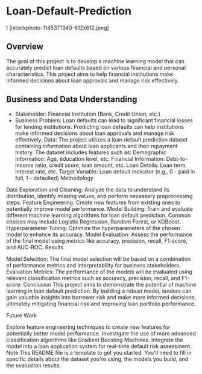 # Loan-Default-Prediction
! [istockphoto-1145371340-612x612.jpeg]

## Overview
The goal of this project is to develop a machine learning model that can accurately predict loan defaults based on various financial and personal characteristics. This project aims to help financial institutions make informed decisions about loan approvals and manage risk effectively.

## Business and Data Understanding

* Stakeholder: Financial Institution (Bank, Credit Union, etc.)
* Business Problem: Loan defaults can lead to significant financial losses for lending institutions. Predicting loan defaults can help institutions make informed decisions about loan approvals and manage risk effectively.
Data: The project utilizes a loan default prediction dataset containing information about loan applicants and their repayment history. The dataset includes features such as:
Demographic Information: Age, education level, etc.
Financial Information: Debt-to-income ratio, credit score, loan amount, etc.
Loan Details: Loan term, interest rate, etc.
Target Variable: Loan default indicator (e.g., 0 - paid in full, 1 - defaulted)
Methodology

Data Exploration and Cleaning: Analyze the data to understand its distribution, identify missing values, and perform necessary preprocessing steps.
Feature Engineering: Create new features from existing ones to potentially improve model performance.
Model Building: Train and evaluate different machine learning algorithms for loan default prediction. Common choices may include Logistic Regression, Random Forest, or XGBoost.
Hyperparameter Tuning: Optimize the hyperparameters of the chosen model to enhance its accuracy.
Model Evaluation: Assess the performance of the final model using metrics like accuracy, precision, recall, F1-score, and AUC-ROC.
Results

Model Selection: The final model selection will be based on a combination of performance metrics and interpretability for business stakeholders.
Evaluation Metrics: The performance of the models will be evaluated using relevant classification metrics such as accuracy, precision, recall, and F1-score.
Conclusion
This project aims to demonstrate the potential of machine learning in loan default prediction. By building a robust model, lenders can gain valuable insights into borrower risk and make more informed decisions, ultimately mitigating financial risk and improving loan portfolio performance.

Future Work

Explore feature engineering techniques to create new features for potentially better model performance.
Investigate the use of more advanced classification algorithms like Gradient Boosting Machines.
Integrate the model into a loan application system for real-time default risk assessment.
Note
This README file is a template to get you started. You'll need to fill in specific details about the dataset you're using, the models you build, and the evaluation results.